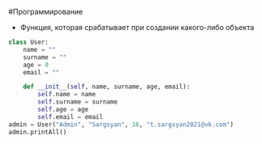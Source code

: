 #Программирование 
- Функция, которая срабатывает при создании какого-либо объекта 
```python
class User:
	name = ""
	surname = ""
	age = 0
	email = ""

	def __init__(self, name, surname, age, email):
		self.name = name
		self.surname = surname
		self.age = age
		self.email = email
admin = User("Admin", "Sargsyan", 16, "t.sargsyan2021@vk.com")
admin.printAll()
```